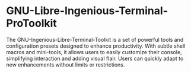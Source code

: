 # GNU-Libre-Ingenious-Terminal-ProToolkit
The GNU-Ingenious-Libre-Terminal-Toolkit is a set of powerful tools and configuration presets designed to enhance productivity. With subtle shell macros and mini-tools, it allows users to easily customize their console, simplifying interaction and adding visual flair. Users can quickly adapt to new enhancements without limits or restrictions.
